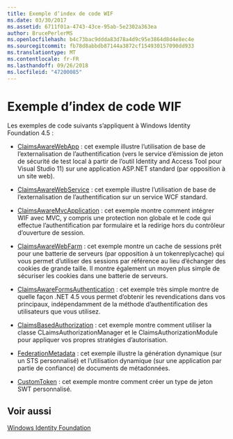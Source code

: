 ```yaml
---
title: Exemple d’index de code WIF
ms.date: 03/30/2017
ms.assetid: 6711f01a-4743-43ce-95ab-5e2302a363ea
author: BrucePerlerMS
ms.openlocfilehash: b4c73bac9ddda83d78a4d9c95e3864d8d4e8ec4e
ms.sourcegitcommit: fb78d8abbdb87144a3872cf154930157090dd933
ms.translationtype: MT
ms.contentlocale: fr-FR
ms.lasthandoff: 09/26/2018
ms.locfileid: "47200085"
---
```

# <a name="wif-code-sample-index"></a>Exemple d’index de code WIF
Les exemples de code suivants s’appliquent à Windows Identity Foundation 4.5 :  
  
-   [ClaimsAwareWebApp](https://go.microsoft.com/fwlink/?LinkID=248405) : cet exemple illustre l’utilisation de base de l’externalisation de l’authentification (vers le service d’émission de jeton de sécurité de test local à partir de l’outil Identity and Access Tool pour Visual Studio 11) sur une application ASP.NET standard (par opposition à un site web).  
  
-   [ClaimsAwareWebService](https://go.microsoft.com/fwlink/?LinkID=248406) : cet exemple illustre l’utilisation de base de l’externalisation de l’authentification sur un service WCF standard.  
  
-   [ClaimsAwareMvcApplication](https://go.microsoft.com/fwlink/?LinkID=248407) : cet exemple montre comment intégrer WIF avec MVC, y compris une protection non globale et le code qui effectue l’authentification par formulaire et la redirige hors du contrôleur d’ouverture de session.  
  
-   [ClaimsAwareWebFarm](https://go.microsoft.com/fwlink/?LinkID=248408) : cet exemple montre un cache de sessions prêt pour une batterie de serveurs (par opposition à un tokenreplycache) qui vous permet d’utiliser des sessions par référence au lieu d’échanger des cookies de grande taille. Il montre également un moyen plus simple de sécuriser les cookies dans une batterie de serveurs.  
  
-   [ClaimsAwareFormsAuthentication](https://go.microsoft.com/fwlink/?LinkID=248409) : cet exemple très simple montre de quelle façon .NET 4.5 vous permet d’obtenir les revendications dans vos principaux, indépendamment de la méthode d’authentification des utilisateurs que vous utilisez.  
  
-   [ClaimsBasedAuthorization](https://go.microsoft.com/fwlink/?LinkID=248410) : cet exemple montre comment utiliser la classe CLaimsAuthorizationManager et le ClaimsAuthorizationModule pour appliquer vos propres stratégies d’autorisation.  
  
-   [FederationMetadata](https://go.microsoft.com/fwlink/?LinkID=248411) : cet exemple illustre la génération dynamique (sur un STS personnalisé) et l’utilisation dynamique (sur une application par partie de confiance) de documents de métadonnées.  
  
-   [CustomToken](https://go.microsoft.com/fwlink/?LinkID=248412) : cet exemple montre comment créer un type de jeton SWT personnalisé.  
  
## <a name="see-also"></a>Voir aussi  
 [Windows Identity Foundation](../../../docs/framework/security/index.md)
